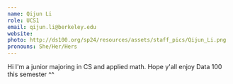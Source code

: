 ```yaml
---
name: Qijun Li
role: UCS1
email: qijun.li@berkeley.edu
website: 
photo: http://ds100.org/sp24/resources/assets/staff_pics/Qijun_Li.png
pronouns: She/Her/Hers
---
```

Hi I'm a junior majoring in CS and applied math. Hope y'all enjoy Data 100 this semester ^^
